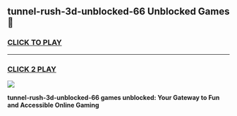 
## tunnel-rush-3d-unblocked-66 Unblocked Games👋
<h3>
<a href="https://news.freeplayer.one?title=tunnel-rush-3d-unblocked-66&ref=16F">CLICK TO PLAY</a></h3>
<hr>

<h3>
<a href="https://news.freeplayer.one?title=tunnel-rush-3d-unblocked-66&ref=16F">CLICK 2 PLAY</a>
  
</h3>

<a href="https://news.freeplayer.one?title=tunnel-rush-3d-unblocked-66&ref=16F/"><img src="https://clearcache.store/games.png"></a>


**tunnel-rush-3d-unblocked-66 games unblocked: Your Gateway to Fun and Accessible Online Gaming**
